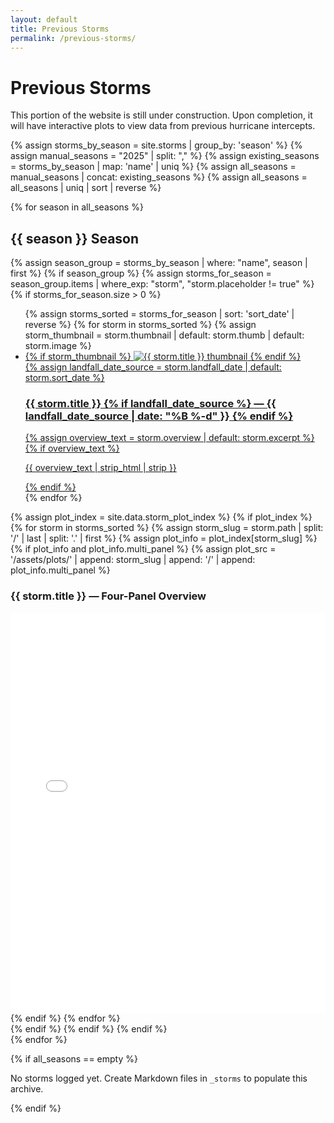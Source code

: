 ```yaml
---
layout: default
title: Previous Storms
permalink: /previous-storms/
---
```


<div class="section-intro">
  <h1>Previous Storms</h1>
  <p>This portion of the website is still under construction. Upon completion, it will have interactive plots to view data from previous hurricane intercepts.</p>
</div>

{% assign storms_by_season = site.storms | group_by: 'season' %}
{% assign manual_seasons = "2025" | split: "," %}
{% assign existing_seasons = storms_by_season | map: 'name' | uniq %}
{% assign all_seasons = manual_seasons | concat: existing_seasons %}
{% assign all_seasons = all_seasons | uniq | sort | reverse %}

{% for season in all_seasons %}
<section class="storm-season">
  <h2>{{ season }} Season</h2>
  {% assign season_group = storms_by_season | where: "name", season | first %}
  {% if season_group %}
    {% assign storms_for_season = season_group.items | where_exp: "storm", "storm.placeholder != true" %}
    {% if storms_for_season.size > 0 %}
    <ul class="card-list storm-card-list">
      {% assign storms_sorted = storms_for_season | sort: 'sort_date' | reverse %}
      {% for storm in storms_sorted %}
      {% assign storm_thumbnail = storm.thumbnail | default: storm.thumb | default: storm.image %}
      <li class="storm-card">
        <a class="storm-card__link" href="{{ storm.url | relative_url }}">
          <div class="storm-card__thumb{% unless storm_thumbnail %} storm-card__thumb--empty{% endunless %}">
            {% if storm_thumbnail %}
            <img src="{{ storm_thumbnail | relative_url }}" alt="{{ storm.title }} thumbnail">
            {% endif %}
          </div>
          {% assign landfall_date_source = storm.landfall_date | default: storm.sort_date %}
          <h3 class="storm-card__title">
            {{ storm.title }}
            {% if landfall_date_source %}
            <span class="storm-card__date">&mdash; {{ landfall_date_source | date: "%B %-d" }}</span>
            {% endif %}
          </h3>
          {% assign overview_text = storm.overview | default: storm.excerpt %}
          {% if overview_text %}
          <p class="storm-card__overview">{{ overview_text | strip_html | strip }}</p>
          {% endif %}
        </a>
      </li>
      {% endfor %}
    </ul>
    {% assign plot_index = site.data.storm_plot_index %}
    {% if plot_index %}
    <div class="storm-overview-gallery">
      {% for storm in storms_sorted %}
      {% assign storm_slug = storm.path | split: '/' | last | split: '.' | first %}
      {% assign plot_info = plot_index[storm_slug] %}
      {% if plot_info and plot_info.multi_panel %}
      {% assign plot_src = '/assets/plots/' | append: storm_slug | append: '/' | append: plot_info.multi_panel %}
      <article class="storm-overview-gallery__item">
        <h3 class="storm-overview-gallery__title">{{ storm.title }} &mdash; Four-Panel Overview</h3>
        <iframe
          class="storm-overview-gallery__frame"
          src="{{ plot_src | relative_url }}"
          title="{{ storm.title }} four-panel interactive plot"
          loading="lazy"
          width="100%"
          height="640"
          style="border:0"
        ></iframe>
      </article>
      {% endif %}
      {% endfor %}
    </div>
    {% endif %}
    {% endif %}
  {% endif %}
</section>
{% endfor %}

{% if all_seasons == empty %}
<p>No storms logged yet. Create Markdown files in <code>_storms</code> to populate this archive.</p>
{% endif %}
